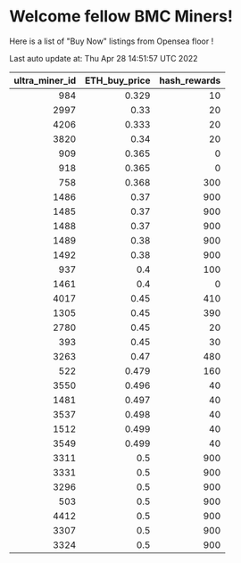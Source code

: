 # Welcome fellow BMC Miners!
Here is a list of "Buy Now" listings from Opensea floor !


Last auto update at: Thu Apr 28 14:51:57 UTC 2022


|   ultra_miner_id |   ETH_buy_price |   hash_rewards |
|-----------------:|----------------:|---------------:|
|              984 |           0.329 |             10 |
|             2997 |           0.33  |             20 |
|             4206 |           0.333 |             20 |
|             3820 |           0.34  |             20 |
|              909 |           0.365 |              0 |
|              918 |           0.365 |              0 |
|              758 |           0.368 |            300 |
|             1486 |           0.37  |            900 |
|             1485 |           0.37  |            900 |
|             1488 |           0.37  |            900 |
|             1489 |           0.38  |            900 |
|             1492 |           0.38  |            900 |
|              937 |           0.4   |            100 |
|             1461 |           0.4   |              0 |
|             4017 |           0.45  |            410 |
|             1305 |           0.45  |            390 |
|             2780 |           0.45  |             20 |
|              393 |           0.45  |             30 |
|             3263 |           0.47  |            480 |
|              522 |           0.479 |            160 |
|             3550 |           0.496 |             40 |
|             1481 |           0.497 |             40 |
|             3537 |           0.498 |             40 |
|             1512 |           0.499 |             40 |
|             3549 |           0.499 |             40 |
|             3311 |           0.5   |            900 |
|             3331 |           0.5   |            900 |
|             3296 |           0.5   |            900 |
|              503 |           0.5   |            900 |
|             4412 |           0.5   |            900 |
|             3307 |           0.5   |            900 |
|             3324 |           0.5   |            900 |